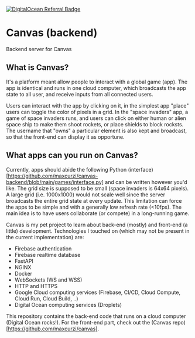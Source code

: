 <a href="https://www.digitalocean.com/?refcode=2133779b2f33&utm_campaign=Referral_Invite&utm_medium=Referral_Program&utm_source=badge"><img src="https://web-platforms.sfo2.cdn.digitaloceanspaces.com/WWW/Badge%201.svg" alt="DigitalOcean Referral Badge" /></a>

# Canvas (backend)
Backend server for Canvas
## What is Canvas?
It's a platform meant allow people to interact with a global game (app).
The app is identical and runs in one cloud computer, which broadcasts the app state to all user, and receive inputs from all connected users.

Users can interact with the app by clicking on it, in the simplest app "place" users can toggle the color of pixels in a grid.
In the "space invaders" app, a game of space invaders runs, and users can click on either human or alien space ship to make them shoot rockets, or place shields to block rocksts.
The username that "owns" a particular element is also kept and broadcast, so that the front-end can display it as opportune.

## What apps can you run on Canvas?
Currently, apps should abide the following Python (interface)[https://github.com/maxcurzi/canvas-backend/blob/main/games/interface.py] and can be written however you'd like.
The grid size is supposed to be small (space invaders is 64x64 pixels). A large grid (i.e. 1000x1000) would not scale well since the server broadcasts the entire grid state at every update.
This limitation can force the apps to be simple and with a generally low refresh rate (<10fps).
The main idea is to have users collaborate (or compete) in a long-running game.

Canvas is my pet project to learn about back-end (mostly) and front-end (a little) development.
Technologies I touched on (which may not be present in the current implementation) are:
- Firebase authentication
- Firebase realtime database
- FastAPI
- NGINX
- Docker
- WebSockets (WS and WSS)
- HTTP and HTTPS
- Google Cloud computing services (Firebase, CI/CD, Cloud Compute, Cloud Run, Cloud Build, ..)
- Digital Ocean computing services (Droplets)

This repository contains the back-end code that runs on a cloud computer (Digital Ocean rocks!). For the front-end part, check out the (Canvas repo)[https://github.com/maxcurzi/canvas].

